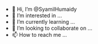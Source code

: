 - 👋 Hi, I’m @SyamilHumaidy
- 👀 I’m interested in ...
- 🌱 I’m currently learning ...
- 💞️ I’m looking to collaborate on ...
- 📫 How to reach me ...

<!---
SyamilHumaidy/SyamilHumaidy is a ✨ special ✨ repository because its `README.md` (this file) appears on your GitHub profile.
You can click the Preview link to take a look at your changes.
--->

